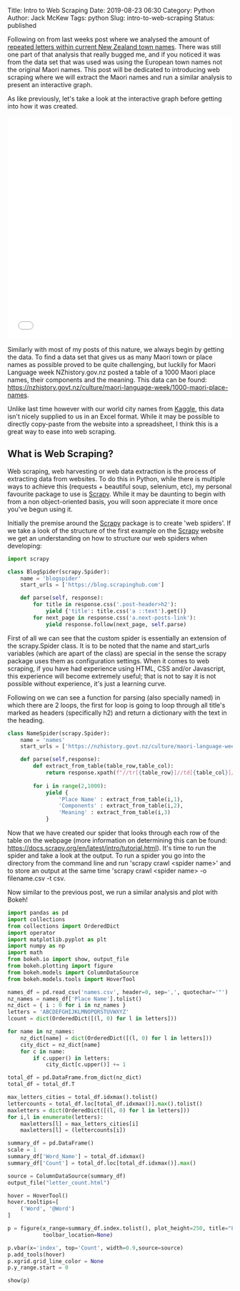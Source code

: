 Title: Intro to Web Scraping
Date: 2019-08-23 06:30
Category: Python
Author: Jack McKew
Tags: python
Slug: intro-to-web-scraping
Status: published

Following on from last weeks post where we analysed the amount of [repeated letters within current New Zealand town names](https://jmckew.com/2019/08/16/looking-for-patterns-in-city-names-interactive-plotting/). There was still one part of that analysis that really bugged me, and if you noticed it was from the data set that was used was using the European town names not the original Maori names. This post will be dedicated to introducing web scraping where we will extract the Maori names and run a similar analysis to present an interactive graph.

As like previously, let's take a look at the interactive graph before getting into how it was created.

<iframe src="..\html\intro-to-web-scraping\letter_count.html"
    sandbox="allow-same-origin allow-scripts"
    width="100%"
    height="500"
    scrolling="no"
    seamless="seamless"
    frameborder="0">
</iframe>

Similarly with most of my posts of this nature, we always begin by getting the data. To find a data set that gives us as many Maori town or place names as possible proved to be quite challenging, but luckily for Maori Language week NZhistory.gov.nz posted a table of a 1000 Maori place names, their components and the meaning. This data can be found: <https://nzhistory.govt.nz/culture/maori-language-week/1000-maori-place-names>.

Unlike last time however with our world city names from [Kaggle](https://www.kaggle.com/), this data isn't nicely supplied to us in an Excel format. While it may be possible to directly copy-paste from the website into a spreadsheet, I think this is a great way to ease into web scraping.

What is Web Scraping?
---------------------

Web scraping, web harvesting or web data extraction is the process of extracting data from websites. To do this in Python, while there is multiple ways to achieve this (requests + beautiful soup, selenium, etc), my personal favourite package to use is [Scrapy](https://scrapy.org/). While it may be daunting to begin with from a non object-oriented basis, you will soon appreciate it more once you've begun using it.

Initially the premise around the [Scrapy](https://scrapy.org/) package is to create 'web spiders'. If we take a look of the structure of the first example on the [Scrapy](https://scrapy.org/) website we get an understanding on how to structure our web spiders when developing:

``` python
import scrapy

class BlogSpider(scrapy.Spider):
    name = 'blogspider'
    start_urls = ['https://blog.scrapinghub.com']

    def parse(self, response):
        for title in response.css('.post-header>h2'):
            yield {'title': title.css('a ::text').get()}
        for next_page in response.css('a.next-posts-link'):
            yield response.follow(next_page, self.parse)
```

First of all we can see that the custom spider is essentially an extension of the scrapy.Spider class. It is to be noted that the name and start\_urls variables (which are apart of the class) are special in the sense the scrapy package uses them as configuration settings. When it comes to web scraping, if you have had experience using HTML, CSS and/or Javascript, this experience will become extremely useful; that is not to say it is not possible without experience, it's just a learning curve.

Following on we can see a function for parsing (also specially named) in which there are 2 loops, the first for loop is going to loop through all title's marked as headers (specifically h2) and return a dictionary with the text in the heading.

``` python
class NameSpider(scrapy.Spider):
    name = 'names'
    start_urls = ['https://nzhistory.govt.nz/culture/maori-language-week/1000-maori-place-names/']

    def parse(self,response):
        def extract_from_table(table_row,table_col):
            return response.xpath(f"//tr[{table_row}]//td[{table_col}]//text()").get()
        
        for i in range(2,1000):
            yield {
                'Place Name' : extract_from_table(i,1),
                'Components' : extract_from_table(i,2),
                'Meaning' : extract_from_table(i,3)
            }
```

Now that we have created our spider that looks through each row of the table on the webpage (more information on determining this can be found: <https://docs.scrapy.org/en/latest/intro/tutorial.html>). It's time to run the spider and take a look at the output. To run a spider you go into the directory from the command line and run 'scrapy crawl \<spider name\>' and to store an output at the same time 'scrapy crawl \<spider name\> -o filename.csv -t csv.

Now similar to the previous post, we run a similar analysis and plot with Bokeh!

``` python
import pandas as pd
import collections
from collections import OrderedDict
import operator
import matplotlib.pyplot as plt
import numpy as np
import math
from bokeh.io import show, output_file
from bokeh.plotting import figure
from bokeh.models import ColumnDataSource
from bokeh.models.tools import HoverTool

names_df = pd.read_csv('names.csv', header=0, sep=',', quotechar='"')
nz_names = names_df['Place Name'].tolist()
nz_dict = { i : 0 for i in nz_names }
letters = 'ABCDEFGHIJKLMNOPQRSTUVWXYZ'
lcount = dict(OrderedDict([(l, 0) for l in letters]))

for name in nz_names:
    nz_dict[name] = dict(OrderedDict([(l, 0) for l in letters]))
    city_dict = nz_dict[name]
    for c in name:
        if c.upper() in letters:
            city_dict[c.upper()] += 1

total_df = pd.DataFrame.from_dict(nz_dict)
total_df = total_df.T

max_letters_cities = total_df.idxmax().tolist()
lettercounts = total_df.loc[total_df.idxmax()].max().tolist()
maxletters = dict(OrderedDict([(l, 0) for l in letters]))
for i,l in enumerate(letters):
    maxletters[l] = max_letters_cities[i]
    maxletters[l] = (lettercounts[i])

summary_df = pd.DataFrame()
scale = 1
summary_df['Word_Name'] = total_df.idxmax()
summary_df['Count'] = total_df.loc[total_df.idxmax()].max()

source = ColumnDataSource(summary_df)
output_file("letter_count.html")

hover = HoverTool()
hover.tooltips=[
    ('Word', '@Word')
]

p = figure(x_range=summary_df.index.tolist(), plot_height=250, title="Letter Counts",
           toolbar_location=None)

p.vbar(x='index', top='Count', width=0.9,source=source)
p.add_tools(hover)
p.xgrid.grid_line_color = None
p.y_range.start = 0

show(p)
```
